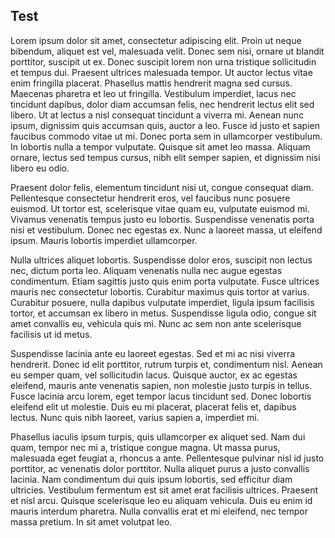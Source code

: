 ## Test

Lorem ipsum dolor sit amet, consectetur adipiscing elit. Proin ut neque bibendum, aliquet est vel, malesuada velit. Donec sem nisi, ornare ut blandit porttitor, suscipit ut ex. Donec suscipit lorem non urna tristique sollicitudin et tempus dui. Praesent ultrices malesuada tempor. Ut auctor lectus vitae enim fringilla placerat. Phasellus mattis hendrerit magna sed cursus. Maecenas pharetra et leo ut fringilla. Vestibulum imperdiet, lacus nec tincidunt dapibus, dolor diam accumsan felis, nec hendrerit lectus elit sed libero. Ut at lectus a nisl consequat tincidunt a viverra mi. Aenean nunc ipsum, dignissim quis accumsan quis, auctor a leo. Fusce id justo et sapien faucibus commodo vitae ut mi. Donec porta sem in ullamcorper vestibulum. In lobortis nulla a tempor vulputate. Quisque sit amet leo massa. Aliquam ornare, lectus sed tempus cursus, nibh elit semper sapien, et dignissim nisi libero eu odio.

Praesent dolor felis, elementum tincidunt nisi ut, congue consequat diam. Pellentesque consectetur hendrerit eros, vel faucibus nunc posuere euismod. Ut tortor est, scelerisque vitae quam eu, vulputate euismod mi. Vivamus venenatis tempus justo eu lobortis. Suspendisse venenatis porta nisi et vestibulum. Donec nec egestas ex. Nunc a laoreet massa, ut eleifend ipsum. Mauris lobortis imperdiet ullamcorper.

Nulla ultrices aliquet lobortis. Suspendisse dolor eros, suscipit non lectus nec, dictum porta leo. Aliquam venenatis nulla nec augue egestas condimentum. Etiam sagittis justo quis enim porta vulputate. Fusce ultrices mauris nec consectetur lobortis. Curabitur maximus quis tortor at varius. Curabitur posuere, nulla dapibus vulputate imperdiet, ligula ipsum facilisis tortor, et accumsan ex libero in metus. Suspendisse ligula odio, congue sit amet convallis eu, vehicula quis mi. Nunc ac sem non ante scelerisque facilisis ut id metus.

Suspendisse lacinia ante eu laoreet egestas. Sed et mi ac nisi viverra hendrerit. Donec id elit porttitor, rutrum turpis et, condimentum nisl. Aenean eu semper quam, vel sollicitudin lacus. Quisque auctor, ex ac egestas eleifend, mauris ante venenatis sapien, non molestie justo turpis in tellus. Fusce lacinia arcu lorem, eget tempor lacus tincidunt sed. Donec lobortis eleifend elit ut molestie. Duis eu mi placerat, placerat felis et, dapibus lectus. Nunc quis nibh laoreet, varius sapien a, imperdiet mi.

Phasellus iaculis ipsum turpis, quis ullamcorper ex aliquet sed. Nam dui quam, tempor nec mi a, tristique congue magna. Ut massa purus, malesuada eget feugiat a, rhoncus a ante. Pellentesque pulvinar nisl id justo porttitor, ac venenatis dolor porttitor. Nulla aliquet purus a justo convallis lacinia. Nam condimentum dui quis ipsum lobortis, sed efficitur diam ultricies. Vestibulum fermentum est sit amet erat facilisis ultrices. Praesent et nisl arcu. Quisque scelerisque leo eu aliquam vehicula. Duis eu enim id mauris interdum pharetra. Nulla convallis erat et mi eleifend, nec tempor massa pretium. In sit amet volutpat leo.

